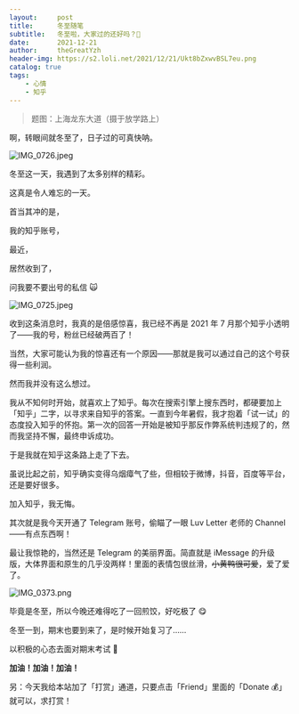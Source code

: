 ```yaml
---
layout:     post
title:      冬至随笔
subtitle:   冬至啦，大家过的还好吗？🤔️
date:       2021-12-21
author:     theGreatYzh
header-img: https://s2.loli.net/2021/12/21/Ukt8bZxwvBSL7eu.png
catalog: true
tags:
    - 心情
    - 知乎
---
```


> 题图：上海龙东大道（摄于放学路上）

啊，转眼间就冬至了，日子过的可真快呐。

![IMG_0726.jpeg](https://s2.loli.net/2021/12/21/hsi41S925Vf7eEq.jpg)

冬至这一天，我遇到了太多别样的精彩。

这真是令人难忘的一天。

首当其冲的是，

我的知乎账号，

最近，

居然收到了，

问我要不要出号的私信 🙀

![IMG_0725.jpeg](https://s2.loli.net/2021/12/21/aKtBVmCyOioLwH9.jpg)

收到这条消息时，我真的是倍感惊喜，我已经不再是 2021 年 7 月那个知乎小透明了——我的号，粉丝已经破两百了！

当然，大家可能认为我的惊喜还有一个原因——那就是我可以通过自己的这个号获得一些利润。

然而我并没有这么想过。

我从不知何时开始，就喜欢上了知乎。每次在搜索引擎上搜东西时，都硬要加上「知乎」二字，以寻求来自知乎的答案。一直到今年暑假，我才抱着「试一试」的态度投入知乎的怀抱。第一次的回答一开始是被知乎那反作弊系统判违规了的，然而我坚持不懈，最终申诉成功。

于是我就在知乎这条路上走了下去。

虽说比起之前，知乎确实变得乌烟瘴气了些，但相较于微博，抖音，百度等平台，还是要好很多。

加入知乎，我无悔。

其次就是我今天开通了 Telegram 账号，偷瞄了一眼 Luv Letter 老师的 Channel ——有点东西啊！

最让我惊艳的，当然还是 Telegram 的美丽界面。简直就是 iMessage 的升级版，大体界面和原生的几乎没两样！里面的表情包很丝滑，~~小黄鸭很可爱~~，爱了爱了。

![IMG_0373.png](https://s2.loli.net/2021/12/21/LaVob8smIKFfO6y.png)

毕竟是冬至，所以今晚还难得吃了一回煎饺，好吃极了 😋

冬至一到，期末也要到来了，是时候开始复习了……

以积极的心态去面对期末考试 💪

**加油！加油！加油！**

另：今天我给本站加了「打赏」通道，只要点击「Friend」里面的「Donate 💰」就可以，求打赏！